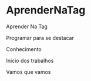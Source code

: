 # AprenderNaTag
Aprender Na Tag

Programar para se destacar

Conhecimento

Inicio dos trabalhos

Vamos que vamos

